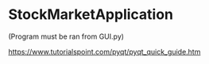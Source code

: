 # StockMarketApplication
(Program must be ran from GUI.py)

https://www.tutorialspoint.com/pyqt/pyqt_quick_guide.htm